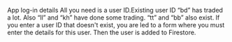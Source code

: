 App log-in details
All you need is a user ID.Existing user ID “bd” has traded a lot. Also “ll” and “kh” have done some trading. “tt” and “bb” also exist. 
If you enter a user ID that doesn't exist, you are led to a form where you must enter the details for this user. 
Then the user is added to Firestore.
